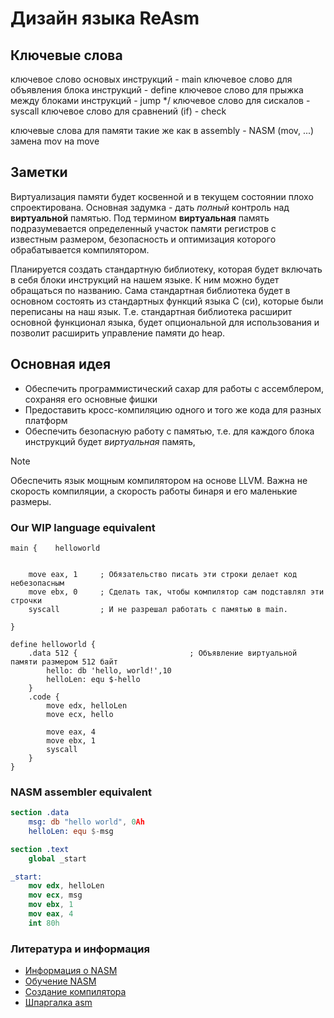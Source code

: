 # Дизайн языка ReAsm

## Ключевые слова

ключевое слово основых инструкций - main
ключевое слово для объявления блока инструкций - define
ключевое слово для прыжка между блоками инструкций - jump
*/ ключевое слово для сискалов - syscall
ключевое слово для сравнений (if) - check

ключевые слова для памяти такие же как в assembly - NASM (mov, ...)
замена mov на move

## Заметки

Виртуализация памяти будет косвенной и в текущем состоянии плохо спроектирована. Основная задумка - дать *полный* контроль над **виртуальной** памятью. Под термином **виртуальная** память подразумевается определенный участок памяти регистров с известным размером, безопасность и оптимизация которого обрабатывается компилятором.

Планируется создать стандартную библиотеку, которая будет включать в себя блоки инструкций на нашем языке. К ним можно будет обращаться по названию. Сама стандартная библиотека будет в основном состоять из стандартных функций языка С (си), которые были переписаны на наш язык. Т.е. стандартная библиотека расширит основной функционал языка, будет опциональной для использования и позволит расширить управление памяти до heap.

## Основная идея

- Обеспечить программистический сахар для работы с ассемблером, сохраняя его основные фишки
- Предоставить кросс-компиляцию одного и того же кода для разных платформ
- Обеспечить безопасную работу с памятью, т.е. для каждого блока инструкций будет *виртуальная* память,

> [!NOTE]
> Обеспечить язык мощным компилятором на основе LLVM.
> Важна не скорость компиляции, а скорость работы бинаря и его маленькие размеры.

### Our WIP language equivalent

```
main {    helloworld

  
    move eax, 1     ; Обязательство писать эти строки делает код небезопасным
    move ebx, 0     ; Сделать так, чтобы компилятор сам подставлял эти строчки
    syscall         ; И не разрешал работать с памятью в main. 

}  

define helloworld { 
    .data 512 {                         ; Объявление виртуальной памяти размером 512 байт
        hello: db 'hello, world!',10
        helloLen: equ $-hello
    }
    .code {
        move edx, helloLen
        move ecx, hello

        move eax, 4
        move ebx, 1
        syscall
    }
}
```

### NASM assembler equivalent

```nasm
section .data
    msg: db "hello world", 0Ah
    helloLen: equ $-msg

section .text
    global _start

_start:
    mov edx, helloLen
    mov ecx, msg
    mov ebx, 1
    mov eax, 4
    int 80h

```

### Литература и информация

- [Информация о NASM](https://en.wikipedia.org/wiki/Netwide_Assembler)
- [Обучение NASM](https://asmtutor.com/)
- [Создание компилятора](https://llvm.org/docs/tutorial/MyFirstLanguageFrontend/index.html)
- [Шпаргалка asm](https://eax.me/assembler-basics/)
